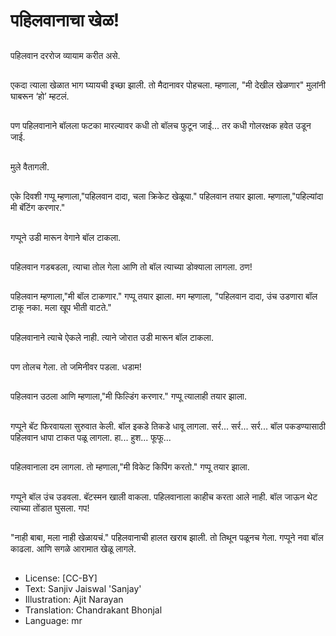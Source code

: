 # पहिलवानाचा खेळ!

##
पहिलवान दररोज व्यायाम करीत असे.

##
एकदा त्याला खेळात भाग घ्यायची इच्छा झाली. तो मैदानावर पोहचला.
म्हणाला, "मी देखील खेळणार" मुलांनी घाबरून ‘हो’ म्हटलं.

##
पण पहिलवानाने बॉलला फटका मारल्यावर कधी तो बॉलच फुटून जाई...
तर कधी गोलरक्षक हवेत उडून जाई.

##
मुले वैतागली.

##
एके दिवशी गप्पू म्हणाला,"पहिलवान दादा, चला क्रिकेट खेळूया."
पहिलवान तयार झाला. म्हणाला,"पहिल्यांदा मी बॅटिंग करणार."

##
गप्पूने उडी मारून वेगाने बॉल टाकला.

##
पहिलवान गडबडला, त्याचा तोल गेला आणि तो बॉल त्याच्या डोक्याला लागला. ठण!

##
पहिलवान म्हणाला,"मी बॉल टाकणार."
गप्पू तयार झाला. मग म्हणाला, "पहिलवान दादा, उंच उडणारा बॉल टाकू नका. मला खूप भीती वाटते."

##
पहिलवानाने त्याचे ऐकले नाही. त्याने जोरात उडी मारून बॉल टाकला.

##
पण तोलच गेला. तो जमिनीवर पडला. धडाम!

##
पहिलवान उठला आणि म्हणाला,"मी फिल्डिंग करणार."
गप्पू त्यालाही तयार झाला.

##
गप्पूने बॅट फिरवायला सुरुवात केली. बॉल इकडे तिकडे धावू लागला.
सर्र... सर्र... सर्र...
बॉल पकडण्यासाठी पहिलवान धापा टाकत पळू लागला.
हा... हुश... फूफू...

##
पहिलवानाला दम लागला. तो म्हणाला,"मी विकेट किपिंग करतो."
गप्पू तयार झाला.

##
गप्पूने बॉल उंच उडवला. बॅटस्मन खाली वाकला.
पहिलवानाला काहीच करता आले नाही. बॉल जाऊन थेट त्याच्या तोंडात घुसला. गप!

##
"नाही बाबा, मला नाही खेळायचं."
पहिलवानाची हालत खराब झाली. तो तिथून पळूनच गेला.
गप्पूने नवा बॉल काढला. आणि सगळे आरामात खेळू लागले.

##
* License: [CC-BY]
* Text: Sanjiv Jaiswal 'Sanjay'
* Illustration: Ajit Narayan
* Translation: Chandrakant Bhonjal
* Language: mr
